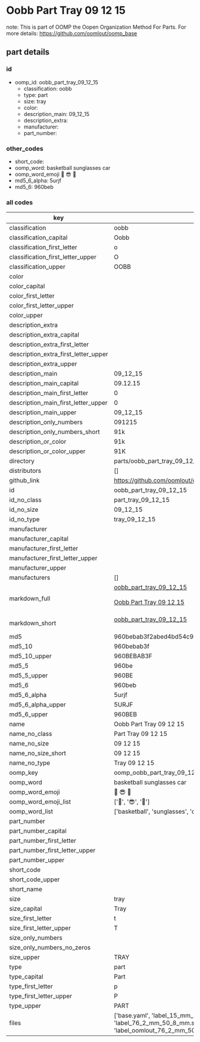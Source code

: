 # Oobb Part Tray 09 12 15  

note: This is part of OOMP the Oopen Organization Method For Parts. For more details: https://github.com/oomlout/oomp_base

##  part details





### id
* oomp_id: oobb_part_tray_09_12_15
  * classification: oobb
  * type: part
  * size: tray
  * color: 
  * description_main: 09_12_15
  * description_extra: 
  * manufacturer: 
  * part_number: 

### other_codes
* short_code: 
* oomp_word: basketball sunglasses car
* oomp_word_emoji :basketball: :sunglasses: :car:
* md5_6_alpha: 5urjf
* md5_6: 960beb

### all codes 
| key | value |  
| --- | --- |  
| classification | oobb |  
| classification_capital | Oobb |  
| classification_first_letter | o |  
| classification_first_letter_upper | O |  
| classification_upper | OOBB |  
| color |  |  
| color_capital |  |  
| color_first_letter |  |  
| color_first_letter_upper |  |  
| color_upper |  |  
| description_extra |  |  
| description_extra_capital |  |  
| description_extra_first_letter |  |  
| description_extra_first_letter_upper |  |  
| description_extra_upper |  |  
| description_main | 09_12_15 |  
| description_main_capital | 09.12.15 |  
| description_main_first_letter | 0 |  
| description_main_first_letter_upper | 0 |  
| description_main_upper | 09_12_15 |  
| description_only_numbers | 091215 |  
| description_only_numbers_short | 91k |  
| description_or_color | 91k |  
| description_or_color_upper | 91K |  
| directory | parts/oobb_part_tray_09_12_15 |  
| distributors | [] |  
| github_link | https://github.com/oomlout/oomlout_oomp_part_src/tree/main/parts/oobb_part_tray_09_12_15/working |  
| id | oobb_part_tray_09_12_15 |  
| id_no_class | part_tray_09_12_15 |  
| id_no_size | 09_12_15 |  
| id_no_type | tray_09_12_15 |  
| manufacturer |  |  
| manufacturer_capital |  |  
| manufacturer_first_letter |  |  
| manufacturer_first_letter_upper |  |  
| manufacturer_upper |  |  
| manufacturers | [] |  
| markdown_full | [oobb_part_tray_09_12_15](https://github.com/oomlout/oomlout_oomp_part_src/tree/main/parts/oobb_part_tray_09_12_15/working)<br>[](https://github.com/oomlout/oomlout_oomp_part_src/tree/main/parts/oobb_part_tray_09_12_15/working)<br>[Oobb Part Tray 09 12 15](https://github.com/oomlout/oomlout_oomp_part_src/tree/main/parts/oobb_part_tray_09_12_15/working)<br><br> |  
| markdown_short | [oobb_part_tray_09_12_15](https://github.com/oomlout/oomlout_oomp_part_src/tree/main/parts/oobb_part_tray_09_12_15/working)<br><br> |  
| md5 | 960bebab3f2abed4bd54c97d8d6976b9 |  
| md5_10 | 960bebab3f |  
| md5_10_upper | 960BEBAB3F |  
| md5_5 | 960be |  
| md5_5_upper | 960BE |  
| md5_6 | 960beb |  
| md5_6_alpha | 5urjf |  
| md5_6_alpha_upper | 5URJF |  
| md5_6_upper | 960BEB |  
| name | Oobb Part Tray 09 12 15 |  
| name_no_class | Part Tray 09 12 15 |  
| name_no_size | 09 12 15 |  
| name_no_size_short | 09 12 15 |  
| name_no_type | Tray 09 12 15 |  
| oomp_key | oomp_oobb_part_tray_09_12_15 |  
| oomp_word | basketball sunglasses car |  
| oomp_word_emoji | :basketball: :sunglasses: :car: |  
| oomp_word_emoji_list | [':basketball:', ':sunglasses:', ':car:'] |  
| oomp_word_list | ['basketball', 'sunglasses', 'car'] |  
| part_number |  |  
| part_number_capital |  |  
| part_number_first_letter |  |  
| part_number_first_letter_upper |  |  
| part_number_upper |  |  
| short_code |  |  
| short_code_upper |  |  
| short_name |  |  
| size | tray |  
| size_capital | Tray |  
| size_first_letter | t |  
| size_first_letter_upper | T |  
| size_only_numbers |  |  
| size_only_numbers_no_zeros |  |  
| size_upper | TRAY |  
| type | part |  
| type_capital | Part |  
| type_first_letter | p |  
| type_first_letter_upper | P |  
| type_upper | PART |  
| files | ['base.yaml', 'label_15_mm_30_mm.pdf', 'label_15_mm_30_mm.svg', 'label_76_2_mm_50_8_mm.pdf', 'label_76_2_mm_50_8_mm.svg', 'label_oomlout_76_2_mm_50_8_mm.pdf', 'label_oomlout_76_2_mm_50_8_mm.svg', 'readme.md', 'working.json', 'working.yaml'] |  
